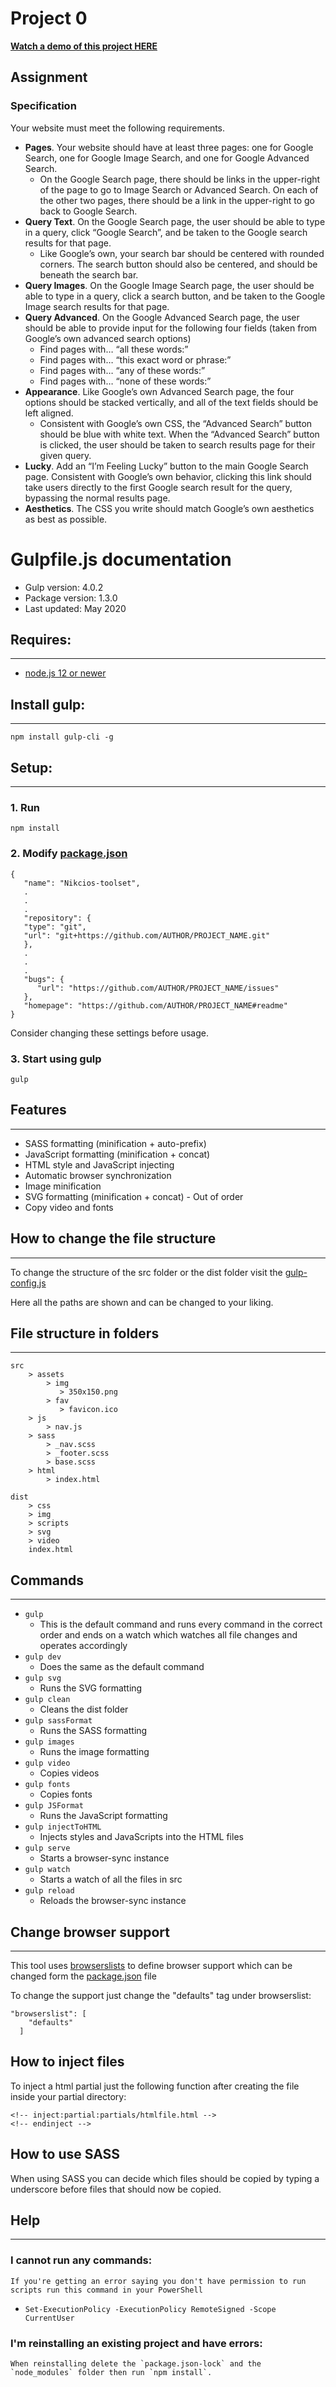 # Project 0
[**Watch a demo of this project HERE**](https://youtu.be/JhtZfsK2wOs)

## Assignment

### Specification
Your website must meet the following requirements.

* **Pages**. Your website should have at least three pages: one for Google Search, one for Google Image Search, and one for Google Advanced Search.
    * On the Google Search page, there should be links in the upper-right of the page to go to Image Search or Advanced Search. On each of the other two pages, there should be a link in the upper-right to go back to Google Search.
* **Query Text**. On the Google Search page, the user should be able to type in a query, click “Google Search”, and be taken to the Google search results for that page.
    * Like Google’s own, your search bar should be centered with rounded corners. The search button should also be centered, and should be beneath the search bar.
* **Query Images**. On the Google Image Search page, the user should be able to type in a query, click a search button, and be taken to the Google Image search results for that page.
* **Query Advanced**. On the Google Advanced Search page, the user should be able to provide input for the following four fields (taken from Google’s own advanced search options)
    * Find pages with… “all these words:”
    * Find pages with… “this exact word or phrase:”
    * Find pages with… “any of these words:”
    * Find pages with… “none of these words:”
* **Appearance**. Like Google’s own Advanced Search page, the four options should be stacked vertically, and all of the text fields should be left aligned.
    * Consistent with Google’s own CSS, the “Advanced Search” button should be blue with white text. When the “Advanced Search” button is clicked, the user should be taken to search results page for their given query.
* **Lucky**. Add an “I’m Feeling Lucky” button to the main Google Search page. Consistent with Google’s own behavior, clicking this link should take users directly to the first Google search result for the query, bypassing the normal results page.
* **Aesthetics**. The CSS you write should match Google’s own aesthetics as best as possible.



# Gulpfile.js documentation
* Gulp version: 4.0.2
* Package version: 1.3.0
* Last updated: May 2020

## Requires:
___
* [node.js 12 or newer](https://nodejs.org/en/)

## Install gulp:
___
    npm install gulp-cli -g

## Setup:
___
### 1. Run 
    npm install
### 2. Modify [package.json](./package.json)
```
{
   "name": "Nikcios-toolset",
   .
   .
   .
   "repository": {
   "type": "git",
   "url": "git+https://github.com/AUTHOR/PROJECT_NAME.git"
   },
   .
   .
   .
   "bugs": {
      "url": "https://github.com/AUTHOR/PROJECT_NAME/issues"
   },
   "homepage": "https://github.com/AUTHOR/PROJECT_NAME#readme"
}
```
Consider changing these settings before usage.
### 3. Start using gulp
    gulp

## Features
___
* SASS formatting (minification + auto-prefix)
* JavaScript formatting (minification + concat)
* HTML style and JavaScript injecting
* Automatic browser synchronization
* Image minification
* SVG formatting (minification + concat) - Out of order
* Copy video and fonts

## How to change the file structure
___
To change the structure of the src folder or the dist folder visit the [gulp-config.js](./gulp-config.js)

Here all the paths are shown and can be changed to your liking.

## File structure in folders
___
    src
        > assets
            > img
               > 350x150.png
            > fav
               > favicon.ico
        > js
            > nav.js
        > sass
            > _nav.scss
            > _footer.scss
            > base.scss
        > html
            > index.html

    dist
        > css
        > img
        > scripts
        > svg
        > video
        index.html

## Commands
___
-  `gulp` 
   -  This is the default command and runs every command in the correct order and ends on a watch which watches all file changes and operates accordingly
-  `gulp dev`
   -  Does the same as the default command
-  `gulp svg`
   -  Runs the SVG formatting
-  `gulp clean`
   -  Cleans the dist folder
-  `gulp sassFormat`
   -  Runs the SASS formatting
-  `gulp images`
   -  Runs the image formatting
-  `gulp video`
   -  Copies videos
-  `gulp fonts`
   -  Copies fonts
-  `gulp JSFormat`
   -  Runs the JavaScript formatting
-  `gulp injectToHTML`
   -  Injects styles and JavaScripts into the HTML files
-  `gulp serve`
   -  Starts a browser-sync instance
-  `gulp watch`
   -  Starts a watch of all the files in src
-  `gulp reload`
   -  Reloads the browser-sync instance

## Change browser support
___
This tool uses [browserslists](https://github.com/browserslist/browserslist) to define browser support which can be changed form the [package.json](./package.json) file

To change the support just change the "defaults" tag under browserslist:

```
"browserslist": [
    "defaults"
  ]
```
## How to inject files
To inject a html partial just the following function after creating the file inside your partial directory:
```
<!-- inject:partial:partials/htmlfile.html -->
<!-- endinject -->
```

## How to use SASS
When using SASS you can decide which files should be copied by typing a underscore before files that should now be copied.

## Help
___
### I cannot run any commands:
    If you're getting an error saying you don't have permission to run scripts run this command in your PowerShell

* `Set-ExecutionPolicy -ExecutionPolicy RemoteSigned -Scope CurrentUser`

### I'm reinstalling an existing project and have errors:
    When reinstalling delete the `package.json-lock` and the `node_modules` folder then run `npm install`.
